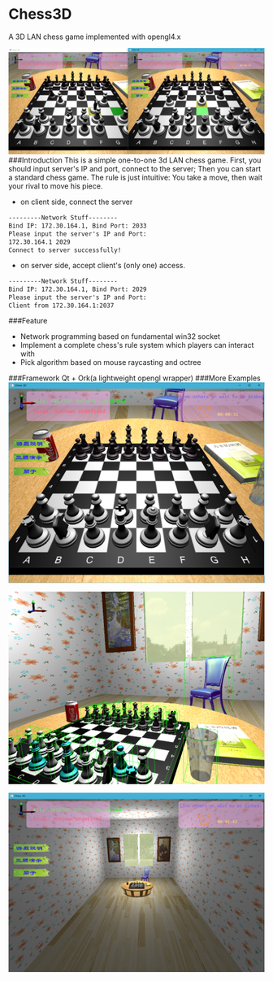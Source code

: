 # Chess3D
A 3D LAN chess game implemented with opengl4.x

![game](https://github.com/Code-Guy/Chess3D/blob/master/snapshots/game.png?raw=true)
###Introduction
This is a simple one-to-one 3d LAN chess game. First, you should input server's IP and port, connect to the server; Then you can start a standard chess game. The rule is just intuitive: You take a move, then wait your rival to move his piece.

 - on client side, connect the server

```
---------Network Stuff--------
Bind IP: 172.30.164.1, Bind Port: 2033
Please input the server's IP and Port:
172.30.164.1 2029
Connect to server successfully!
```

 - on server side, accept client's (only one) access.

```
---------Network Stuff--------
Bind IP: 172.30.164.1, Bind Port: 2029
Please input the server's IP and Port:
Client from 172.30.164.1:2037
```

###Feature
 - Network programming based on fundamental win32 socket
 - Implement a complete chess's rule system which players can interact with
 - Pick algorithm based on mouse raycasting and octree

 ###Framework
 Qt + Ork(a lightweight opengl wrapper)
 ###More Examples
![game](https://github.com/Code-Guy/Chess3D/blob/master/snapshots/main.png?raw=true)

![game](https://github.com/Code-Guy/Chess3D/blob/master/snapshots/side.png?raw=true)

![game](https://github.com/Code-Guy/Chess3D/blob/master/snapshots/far.png?raw=true)
